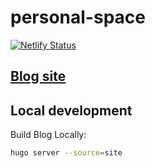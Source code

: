 # personal-space

[![Netlify Status](https://api.netlify.com/api/v1/badges/1629d967-8817-43d2-a166-f436d42bc0af/deploy-status)](https://app.netlify.com/sites/exquisite-torte-3aec3c/deploys)

## [Blog site](http://haicheviet.com/)

## Local development

Build Blog Locally:

```bash
hugo server --source=site
```
